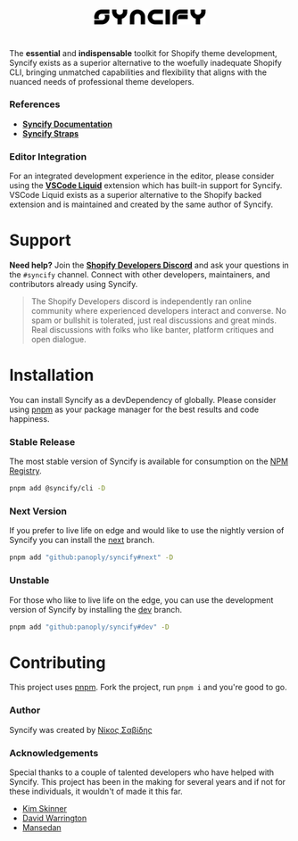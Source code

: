 <br>
<p align="center">
<a href="https://syncify.sh">
<img src="https://raw.githubusercontent.com/panoply/syncify/3b7839da26b4355943c94ddf93f81e2f41a6a2bf/assets/logo-text.svg"
width="200px">
</a>
</p>
<h1></h1>

The **essential** and **indispensable** toolkit for Shopify theme development, Syncify exists as a superior alternative to the woefully inadequate Shopify CLI, bringing unmatched capabilities and flexibility that aligns with the nuanced needs of professional theme developers.

### References

- **[Syncify Documentation](https://syncify.sh)**
- **[Syncify Straps](https://github.com/SyncifyCLI)**

### Editor Integration

For an integrated development experience in the editor, please consider using the **[VSCode Liquid](https://github.com/panoply/vscode-liquid)** extension which has built-in support for Syncify. VSCode Liquid exists as a superior alternative to the Shopify backed extension and is maintained and created by the same author of Syncify.

# Support

**Need help?** Join the **[Shopify Developers Discord](https://discord.gg/shopify-developers-597504637167468564)** and ask your questions in the `#syncify` channel. Connect with other developers, maintainers, and contributors already using Syncify.

> The Shopify Developers discord is independently ran online community where experienced developers interact and converse. No spam or bullshit is tolerated, just real discussions and great minds. Real discussions with folks who like banter, platform critiques and open dialogue.

# Installation

You can install Syncify as a devDependency of globally. Please consider using [pnpm](https://pnpm.js.org/en/cli/install) as your package manager for the best results and code happiness.

### Stable Release

The most stable version of Syncify is available for consumption on the [NPM Registry](https://www.npmjs.com/package/@syncify/cli).

```bash
pnpm add @syncify/cli -D
```

### Next Version

If you prefer to live life on edge and would like to use the nightly version of Syncify you can install the [next](https://github.com/panoply/syncify/tree/next) branch.

```bash
pnpm add "github:panoply/syncify#next" -D
```

### Unstable

For those who like to live life on the edge, you can use the development version of Syncify by installing the [dev](https://github.com/panoply/syncify/tree/next) branch.

```bash
pnpm add "github:panoply/syncify#dev" -D
```

# Contributing

This project uses [pnpm](https://pnpm.js.org/en/cli/install). Fork the project, run `pnpm i` and you're good to go.

### Author

Syncify was created by [Nίκος Σαβίδης](https://github.com/panoply)

### Acknowledgements

Special thanks to a couple of talented developers who have helped with Syncify. This project has been in the making for several years and if not for these individuals, it wouldn't of made it this far.

- [Kim Skinner](https://github.com/WolfGreyDev)
- [David Warrington](https://ellodave.dev/)
- [Mansedan](https://github.com/webdeveman)
